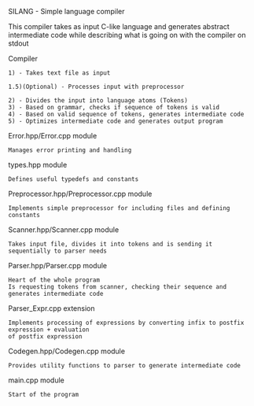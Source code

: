 SILANG - Simple language compiler

This compiler takes as input C-like language and generates abstract intermediate code
while describing what is going on with the compiler on stdout

Compiler

	1) - Takes text file as input

	1.5)(Optional) - Processes input with preprocessor

	2) - Divides the input into language atoms (Tokens)
	3) - Based on grammar, checks if sequence of tokens is valid
	4) - Based on valid sequence of tokens, generates intermediate code
	5) - Optimizes intermediate code and generates output program

Error.hpp/Error.cpp module
	
	Manages error printing and handling

types.hpp module

	Defines useful typedefs and constants

Preprocessor.hpp/Preprocessor.cpp module

	Implements simple preprocessor for including files and defining constants

Scanner.hpp/Scanner.cpp module

	Takes input file, divides it into tokens and is sending it sequentially to parser needs

Parser.hpp/Parser.cpp module

	Heart of the whole program
	Is requesting tokens from scanner, checking their sequence and generates intermediate code

Parser_Expr.cpp extension

	Implements processing of expressions by converting infix to postfix expression + evaluation
	of postfix expression

Codegen.hpp/Codegen.cpp module

	Provides utility functions to parser to generate intermediate code

main.cpp module

	Start of the program 

